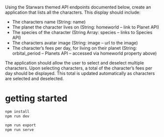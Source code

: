 Using the Starwars themed API endpoints documented below, create an application that lists all the characters. This display should include:

-   The characters name (String: name)
-   The planet the character lives on (String: homeworld – link to Planet API)
-   The species of the character (String Array: species – links to Species API)
-   The characters avatar image (String: image – url to the image)
-   The character’s fees per day, for living on their planet (String: orbital_period – Planets API – accessed via homeworld property above)

The application should allow the user to select and deselect multiple characters. Upon selecting characters, a total of the character’s fees per day should be displayed. This total is updated automatically as characters are selected and deselected.

# getting started

```bash
npm install
npm run dev
```

```bash
npm run export
npm run serve
```
